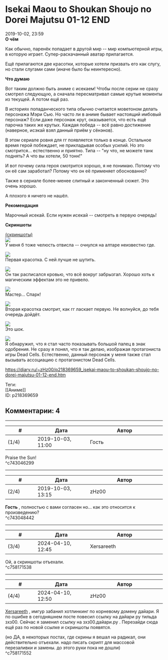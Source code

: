 Isekai Maou to Shoukan Shoujo no Dorei Majutsu 01-12 END
========================================================

  
2019-10-02, 23:59  
  **О чём**    
   
 Как обычно, паренёк попадает в другой мир -- мир компьютерной игры, в которую играет. Супер-раскачанный аватар прилагается.   
   
 Ещё прилагаются две красотки, которые хотели призвать его как слугу, но стали слугами сами (иначе было бы неинтересно).   
   
  **Что думаю**    
   
 Вот таким должно быть аниме с исекаем! Чтобы после серии не сразу смотрел следующую, а сначала пересматривал самые крутые моменты из текущей. А потом ещё раз.   
   
 В историях попаданческого типа обычно считается моветоном делать персонажа Мэри Сью. Но часто ли в аниме бывает настоящий имбовый персонаж? Если даже персонаж крут, оказывается, что есть ещё парочка таких же крутых. Каждая победа -- всё равно достижение (наверное, исэкай взял данный приём у сёнэнов).   
   
 В этом сериале ровня для гг появляется только в конце. Остальное время герой побеждает, не прикладывая особых усилий. Но это смотрится... естественно и приятно. Типа -- "ну что, не можете танк поднять? А что вы хотели, 50 тонн!"   
   
 И вот почему сила героя смотрится хорошо, я не понимаю. Потому что он её сам заработал? Потому что он её применяет обоснованно?   
   
 Также в сериале более-менее слитный и законченный сюжет. Это очень хорошо.   
   
 А плохого я ничего не нашёл.   
   
  **Рекомендация**    
   
 Марочный исекай. Если нужен исекай -- смотреть в первую очередь!   
   
  **Скриншоты**    
   
  [(скриншоты)](https://zHz00.diary.ru/p218369659.htm?index=1#linkmore218369659m1)       
  [![](https://i.imgur.com/CFeryTSl.jpg)](https://i.imgur.com/CFeryTS.jpg)    
 У меня б тоже челюсть отвисла -- очнулся на алтаре неизвестно где.   
   
  [![](https://i.imgur.com/u77pcOyl.jpg)](https://i.imgur.com/u77pcOy.jpg)    
 Первая красотка. С ней лучше не шутить.   
   
  [![](https://i.imgur.com/xKN6NdXl.jpg)](https://i.imgur.com/xKN6NdX.jpg)    
 Он так расписался кровью, что всё вокруг забрызгал. Хорошо хоть к магическим эффектам это не привело.   
   
  [![](https://i.imgur.com/s2p1JxWl.jpg)](https://i.imgur.com/s2p1JxW.jpg)    
 Мастер... Спарк!   
   
  [![](https://i.imgur.com/J8okktEl.jpg)](https://i.imgur.com/J8okktE.jpg)    
 Вторая красотка смотрит, как гг ласкает первую. Не волнуйся, до тебя очередь дойдёт.   
   
  [![](https://i.imgur.com/UR2cGnvl.jpg)](https://i.imgur.com/UR2cGnv.jpg)    
 Это шок.   
   
  [![](https://i.imgur.com/aSJKseUl.jpg)](https://i.imgur.com/aSJKseU.jpg)    
 Я обнаружил, что я стал часто показывать большой палец в знак одобрения. Не сразу я понял, что я так делаю, изображая протагониста игры Dead Cells. Естественно, данный персонаж у меня также стал вызывать ассоциацию с протагонистом Dead Cells.   
      
  
<https://diary.ru/~zHz00/p218369659_isekai-maou-to-shoukan-shoujo-no-dorei-majutsu-01-12-end.htm>  
  
Теги:  
[[Аниме]]  
ID: p218369659  


Комментарии: 4
--------------

  


---



|         #         |              Дата              |                     Автор                     |           ID           |
| --- | --- | --- | --- |
| (1/4) | 2019-10-03, 11:00 | Гость | c743046299 |

  
 Praise the Sun!   
 ^c743046299

---



|         #         |              Дата              |                     Автор                     |           ID           |
| --- | --- | --- | --- |
| (2/4) | 2019-10-03, 13:15 | zHz00 | c743048442 |

  
  **Гость**  , полностью с вами согласен но... как это относится к произведению?   
 ^c743048442

---



|         #         |              Дата              |                     Автор                     |           ID           |
| --- | --- | --- | --- |
| (3/4) | 2024-04-10, 12:45 | Xersareeth | c758171538 |

  
 Ой, а скриншоты отъехали.   
 ^c758171538

---



|         #         |              Дата              |                     Автор                     |           ID           |
| --- | --- | --- | --- |
| (4/4) | 2024-04-10, 12:50 | zHz00 | c758171552 |

  
  [Xersareeth](https://BurrowDeclassified.diary.ru "One more fang")  , имгур забанил хотлинкинг по корневому домену дайари. Я по ошибке в сегодняшнем посте повесил ссылку на дайари ру тильда зхз00. Сейчас я заменил ссылку на зхз00.дайари.ру . Перезайди сюда ещё раз по новой ссылке и скриншоты появятся.   
   
 (но ДА, в некоторых постах, где скрины я вешал на радикал, они действительно отъехали. надо писать скрипт для массовой перезаливки и замены. до этого руки пока не дошли)   
 ^c758171552